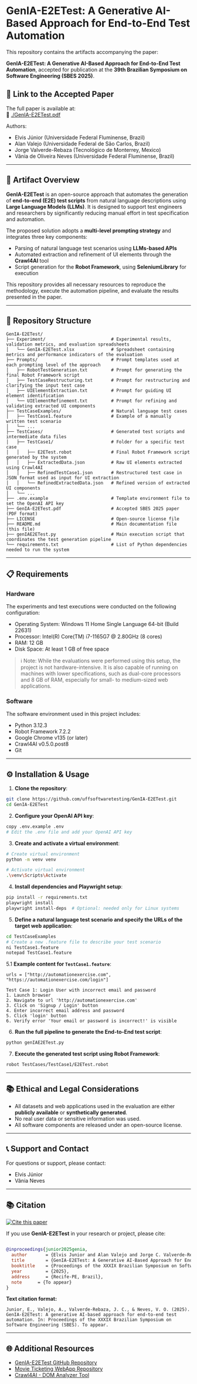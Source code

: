 # GenIA-E2ETest: A Generative AI-Based Approach for End-to-End Test Automation

This repository contains the artifacts accompanying the paper:

**GenIA-E2ETest: A Generative AI-Based Approach for End-to-End Test Automation**, accepted for publication at the **39th Brazilian Symposium on Software Engineering (SBES 2025)**.  

## 🔗 Link to the Accepted Paper

The full paper is available at:  
📄 [./GenIA-E2ETest.pdf](./GenIA-E2ETest.pdf)  

Authors:  
- Elvis Júnior (Universidade Federal Fluminense, Brazil)  
- Alan Valejo (Universidade Federal de São Carlos, Brazil)  
- Jorge Valverde-Rebaza (Tecnológico de Monterrey, Mexico)  
- Vânia de Oliveira Neves (Universidade Federal Fluminense, Brazil)

---

## 🧪 Artifact Overview

**GenIA-E2ETest** is an open-source approach that automates the generation of **end-to-end (E2E) test scripts** from natural language descriptions using **Large Language Models (LLMs)**. It is designed to support test engineers and researchers by significantly reducing manual effort in test specification and automation.

The proposed solution adopts a **multi-level prompting strategy** and integrates three key components:
- Parsing of natural language test scenarios using **LLMs-based APIs**
- Automated extraction and refinement of UI elements through the **Crawl4AI** tool
- Script generation for the **Robot Framework**, using **SeleniumLibrary** for execution

This repository provides all necessary resources to reproduce the methodology, execute the automation pipeline, and evaluate the results presented in the paper.

---

## 📁 Repository Structure

```
GenIA-E2ETest/
├── Experiment/                         # Experimental results, validation metrics, and evaluation spreadsheets
│   └── GenIA-E2ETest.xlsx              # Spreadsheet containing metrics and performance indicators of the evaluation
├── Prompts/                            # Prompt templates used at each prompting level of the approach
│   ├── RobotTestGeneration.txt         # Prompt for generating the final Robot Framework script
│   ├── TestCaseRestructuring.txt       # Prompt for restructuring and clarifying the input test case
│   ├── UIElementExtraction.txt         # Prompt for guiding UI element identification
│   └── UIElementRefinement.txt         # Prompt for refining and validating extracted UI components
├── TestCaseExamples/                   # Natural language test cases
│   ├── TestCase1.feature               # Example of a manually written test scenario
│   └── ...
├── TestCases/                          # Generated test scripts and intermediate data files
│   ├── TestCase1/                      # Folder for a specific test case
│   │   ├── E2ETest.robot               # Final Robot Framework script generated by the system
│   │   ├── ExtractedData.json          # Raw UI elements extracted using Crawl4AI
│   │   ├── RefinedTestCase1.json       # Restructured test case in JSON format used as input for UI extraction
│   │   └── RefinedExtractedData.json   # Refined version of extracted UI components
│   └── ...
├── .env.example                        # Template environment file to set the OpenAI API key
├── GenIA-E2ETest.pdf                   # Accepted SBES 2025 paper (PDF format)
├── LICENSE                             # Open-source license file 
├── README.md                           # Main documentation file (this file)
├── genIAE2ETest.py                     # Main execution script that coordinates the test generation pipeline
└── requirements.txt                    # List of Python dependencies needed to run the system
```

---

## 📋 Requirements

### Hardware

The experiments and test executions were conducted on the following configuration:

- Operating System: Windows 11 Home Single Language 64-bit (Build 22631)
- Processor: Intel(R) Core(TM) i7-1165G7 @ 2.80GHz (8 cores)
- RAM: 12 GB
- Disk Space: At least 1 GB of free space

> ℹ️ Note: While the evaluations were performed using this setup, the project is not hardware-intensive. It is also capable of running on machines with lower specifications, such as dual-core processors and 8 GB of RAM, especially for small- to medium-sized web applications.

### Software

The software environment used in this project includes:

- Python 3.12.3
- Robot Framework 7.2.2
- Google Chrome v135 (or later)
- Crawl4AI v0.5.0.post8
- Git

---

## ⚙️ Installation & Usage

1. **Clone the repository**:
```bash
git clone https://github.com/uffsoftwaretesting/GenIA-E2ETest.git
cd GenIA-E2ETest
```

2. **Configure your OpenAI API key**:
```bash
copy .env.example .env
# Edit the .env file and add your OpenAI API key
```

3. **Create and activate a virtual environment**:
```bash
# Create virtual environment
python -m venv venv

# Activate virtual environment
.\venv\Scripts\Activate
```

4. **Install dependencies and Playwright setup**:
```bash
pip install -r requirements.txt
playwright install
playwright install-deps  # Optional: needed only for Linux systems
```

5. **Define a natural language test scenario and specify the URLs of the target web application**:
```bash
cd TestCaseExamples
# Create a new .feature file to describe your test scenario
ni TestCase1.feature
notepad TestCase1.feature
```

5.1 **Example content for `TestCase1.feature`**:
```feature
urls = ["http://automationexercise.com", "https://automationexercise.com/login"]

Test Case 1: Login User with incorrect email and password
1. Launch browser
2. Navigate to url 'http://automationexercise.com'
3. Click on 'Signup / Login' button
4. Enter incorrect email address and password
5. Click 'login' button
6. Verify error 'Your email or password is incorrect!' is visible
```

6. **Run the full pipeline to generate the End-to-End test script**:
```bash
python genIAE2ETest.py
```

7. **Execute the generated test script using Robot Framework**:
```bash
robot TestCases/TestCase1/E2ETest.robot
```

---

## 📚 Ethical and Legal Considerations

- All datasets and web applications used in the evaluation are either **publicly available** or **synthetically generated**.
- No real user data or sensitive information was used.
- All software components are released under an open-source license.

---

## 📞 Support and Contact

For questions or support, please contact:
- Elvis Júnior 
- Vânia Neves 

---

## 📚 Citation
[![Cite this paper](https://img.shields.io/badge/Cite%20this%20paper-SBES%202025-blue)](#citation)

If you use **GenIA-E2ETest** in your research or project, please cite:

```bibtex

@inproceedings{junior2025genia,
  author       = {Elvis Junior and Alan Valejo and Jorge C. Valverde-Rebaza and Vânia O. Neves},
  title        = {GenIA‑E2ETest: A Generative AI‑Based Approach for End‑to‑End Test Automation},
  booktitle    = {Proceedings of the XXXIX Brazilian Symposium on Software Engineering (SBES)},
  year         = {2025},
  address      = {Recife-PE, Brazil},
  note      = {To appear}
} 

```

**Text citation format:**

```
Junior, E., Valejo, A., Valverde-Rebaza, J. C., & Neves, V. O. (2025). GenIA-E2ETest: A generative AI-based approach for end-to-end test automation. In: Proceedings of the XXXIX Brazilian Symposium on Software Engineering (SBES). To appear.

```

---

## 🌐 Additional Resources

- [GenIA-E2ETest GitHub Repository](https://github.com/uffsoftwaretesting/GenIA-E2ETest)
- [Movie Ticketing WebApp Repository](https://github.com/elvisjuniorr/Projeto-Cinema)
- [Crawl4AI - DOM Analyzer Tool](https://github.com/unclecode/crawl4ai)
